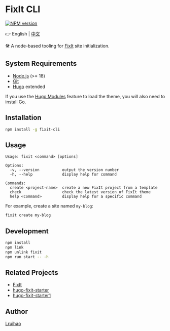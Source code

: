 # FixIt CLI

[![NPM version](https://img.shields.io/npm/v/fixit-cli.svg)](https://www.npmjs.com/package/fixit-cli)

👉 English | [中文](README.md)

🛠️ A node-based tooling for [FixIt](https://github.com/hugo-fixit/FixIt) site initialization.

## System Requirements

- [Node.js](https://nodejs.org/) (>= 18)
- [Git](https://git-scm.com/)
- [Hugo](https://gohugo.io/) extended

If you use the [Hugo Modules](https://gohugo.io/hugo-modules/) feature to load the theme, you will also need to install [Go](https://go.dev/dl/).

## Installation

```bash
npm install -g fixit-cli
```

## Usage

```plain
Usage: fixit <command> [options]

Options:
  -v, --version          output the version number
  -h, --help             display help for command

Commands:
  create <project-name>  create a new FixIt project from a template
  check                  check the latest version of FixIt theme
  help <command>         display help for a specific command
```

For example, create a site named `my-blog`:

```bash
fixit create my-blog
```

## Development

```bash
npm install
npm link
npm unlink fixit
npm run start -- -h
```

## Related Projects

- [FixIt](https://github.com/hugo-fixit/FixIt)
- [hugo-fixit-starter](https://github.com/hugo-fixit/hugo-fixit-starter)
- [hugo-fixit-starter1](https://github.com/hugo-fixit/hugo-fixit-starter1)

## Author

[Lruihao](https://github.com/Lruihao "Follow me on GitHub")
